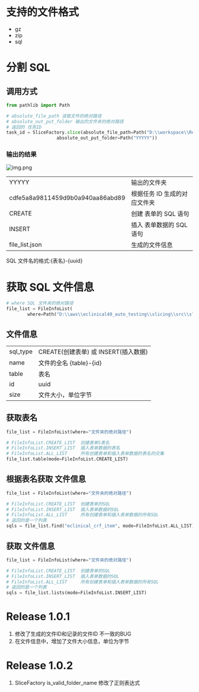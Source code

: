 # 支持的文件格式
 - gz
 - zip
 - sql

# 分割 SQL
## 调用方式
```python
from pathlib import Path

# absolute_file_path 读取文件的绝对路径
# absolute_out_put_folder 输出的文件夹的绝对路径
# 返回的 任务ID
task_id = SliceFactory.slice(absolute_file_path=Path("D:\\workspace\\Resources\\eclinical_edc_prod_21_20230630025243.sql.gz"), 
                   absolute_out_put_folder=Path("YYYYY"))

```
### 输出的结果
![img.png](img.png)

|                                  | | 
|----------------------------------| ----- |
| YYYYY                            | 输出的文件夹 |
| cdfe5a8a9811459d9b0a940aa86abd89 | 根据任务 ID 生成的对应文件夹 |
| CREATE                           | 创建 表单的 SQL 语句 |
| INSERT| 插入 表单数据的 SQL 语句 |
| file_list.json | 生成的文件信息 |

SQL 文件名的格式:{表名}-{uuid}

# 获取 SQL 文件信息

```python
# where SQL 文件夹的绝对路径
file_list = FileInfoList(
        where=Path("D:\\aws\\eclinical40_auto_testing\\slicing\\src\\slicing\\XXXX\\89f20cdac717425091fb0fb9220481fe"))
```
## 文件信息
|          |                             |
|----------|-----------------------------|
| sql_type | CREATE(创建表单) 或 INSERT(插入数据) |
 | name     | 文件的全名 {table}-{id}          |
| table    | 表名                          |
| id       | uuid                        |
| size | 文件大小，单位字节                   |

## 获取表名
```python
file_list = FileInfoList(where="文件夹的绝对路径")

# FileInfoList.CREATE_LIST  创建表单S表名
# FileInfoList.INSERT_LIST  插入表单数据的表名
# FileInfoList.ALL_LIST     所有创建表单和插入表单数据的表名的交集
file_list.table(mode=FileInfoList.CREATE_LIST)

```

## 根据表名获取 文件信息
```python
file_list = FileInfoList(where="文件夹的绝对路径")

# FileInfoList.CREATE_LIST  创建表单的SQL
# FileInfoList.INSERT_LIST  插入表单数据的SQL
# FileInfoList.ALL_LIST     所有创建表单和插入表单数据的所有SQL
# 返回的是一个列表
sqls = file_list.find("eclinical_crf_item", mode=FileInfoList.ALL_LIST)
```

## 获取 文件信息
```python
file_list = FileInfoList(where="文件夹的绝对路径")

# FileInfoList.CREATE_LIST  创建表单的SQL
# FileInfoList.INSERT_LIST  插入表单数据的SQL
# FileInfoList.ALL_LIST     所有创建表单和插入表单数据的所有SQL
# 返回的是一个列表
sqls = file_list.lists(mode=FileInfoList.INSERT_LIST)
```

# Release 1.0.1
1. 修改了生成的文件ID和记录的文件ID 不一致的BUG
2. 在文件信息中，增加了文件大小信息，单位为字节
# Release 1.0.2
1. SliceFactory is_valid_folder_name 修改了正则表达式